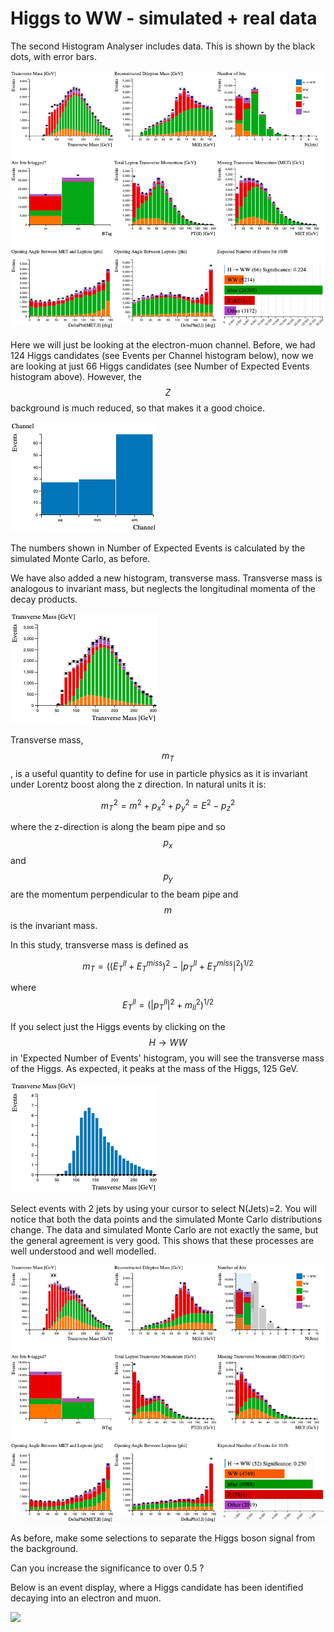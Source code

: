 # Higgs to WW - simulated + real data

The second Histogram Analyser includes data. This is shown by the black dots, with error bars.

![](pictures/NewHistAnalyser.png)

Here we will just be looking at the electron-muon channel. Before, we had 124 Higgs candidates (see Events per Channel histogram below), now we are looking at just 66 Higgs candidates (see Number of Expected Events histogram above). However, the $$Z$$ background is much reduced, so that makes it a good choice.



![](pictures/HWWcandidates.png)




The numbers shown in Number of Expected Events is calculated by the simulated Monte Carlo, as before.

We have also added a new histogram, transverse mass. Transverse mass is analogous to invariant mass, but neglects the longitudinal momenta of the decay products.

![](pictures/TransverseMass.png)




Transverse mass, $$m_T$$, is a useful quantity to define for use in particle physics as it is invariant under Lorentz boost along the z direction. In natural units it is:

$$m_T^2 = m^2 + p_x^2 + p_y^2 = E^2 - p_z^2$$

where the z-direction is along the beam pipe and so $$p_x$$ and $$p_y$$ are the momentum perpendicular to the beam pipe and $$m$$ is the invariant mass.

In this study, transverse mass is defined as

$$m_T = ((E_T^{ll} + E_T^{miss})^2 - | p_T^{ll} + E_T^{miss} |^2 ) ^{1/2} $$

where 
$$ E_T^{ll} = (|p_T^{ll}|^2 + m_{ll}^2 )^{1/2} $$

If you select just the Higgs events by clicking on the $$H \rightarrow WW$$ in 'Expected Number of Events' histogram, you will see the transverse mass of the Higgs. As expected, it peaks at the mass of the Higgs, 125 GeV.


![](pictures/TransverseMassHWW.png)



Select events with 2 jets by using your cursor to select N(Jets)=2. You will notice that both the data points and the simulated Monte Carlo distributions change. The data and simulated Monte Carlo are not exactly the same, but the general agreement is very good. This shows that these processes are well understood and well modelled.

![](pictures/Njets2DataMC.png)




As before, make some selections to separate the Higgs boson signal from the background.

Can you increase the significance to over 0.5 ?

Below is an event display, where a Higgs candidate has been identified decaying into an electron and muon.




![](pictures/CandidateEvent1.jpg)









